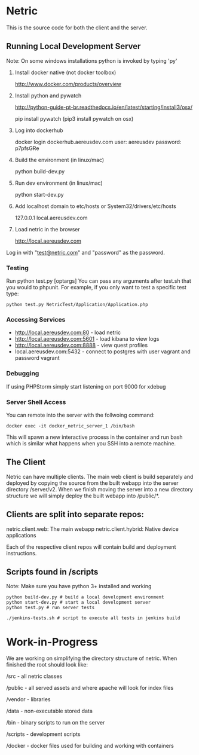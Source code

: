 # Netric
This is the source code for both the client and the server.

## Running Local Development Server

Note: On some windows installations python is invoked by typing 'py'

1. Install docker native (not docker toolbox)

    http://www.docker.com/products/overview
    
2. Install python and pywatch

    http://python-guide-pt-br.readthedocs.io/en/latest/starting/install3/osx/
    
    pip install pywatch (pip3 install pywatch on osx)
    
3. Log into dockerhub

    docker login dockerhub.aereusdev.com
    user: aereusdev
    password: p7pfsGRe
    
4. Build the environment (in linux/mac)
    
    python build-dev.py
    
5. Run dev environment (in linux/mac)

    python start-dev.py
    
6. Add localhost domain to etc/hosts or System32/drivers/etc/hosts
    
    127.0.0.1 local.aereusdev.com
    
7. Load netric in the browser

    http://local.aereusdev.com

Log in with "test@netric.com" and "password" as the password.

### Testing
Run python test.py [optargs]
You can pass any arguments after test.sh that you would to phpunit. For example,
if you only want to test a specific test type:

    python test.py NetricTest/Application/Application.php

### Accessing Services
- http://local.aereusdev.com:80 - load netric
- http://local.aereusdev.com:5601 - load kibana to view logs
- http://local.aereusdev.com:8888 - view quest profiles
- local.aereusdev.com:5432 - connect to postgres with user vagrant and password vagrant

### Debugging

If using PHPStorm simply start listening on port 9000 for xdebug

### Server Shell Access

You can remote into the server with the follwoing command:

    docker exec -it docker_netric_server_1 /bin/bash
    
This will spawn a new interactive process in the container and run bash which
is similar what happens when you SSH into a remote machine.

## The Client

Netric can have multiple clients. The main web client is build separately and deployed by
copying the source from the built webapp into the server directory /server/v2. When we finish
moving the server into a new directory structure we will simply deploy the built
webapp into /public/*.

## Clients are split into separate repos:
netric.client.web: The main webapp
netric.client.hybrid: Native device applications

Each of the respective client repos will contain build and deployment instructions.

## Scripts found in /scripts

Note: Make sure you have python 3+ installed and working

	python build-dev.py # build a local development environment
	python start-dev.py # start a local development server
	python test.py # run server tests

	./jenkins-tests.sh # script to execute all tests in jenkins build

# Work-in-Progress

We are working on simplifying the directory structure of netric. When finished the root should 
look like:

/src - all netric classes

/public - all served assets and where apache will look for index files

/vendor - libraries

/data - non-executable stored data

/bin - binary scripts to run on the server

/scripts - development scripts

/docker - docker files used for building and working with containers